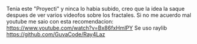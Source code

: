 Tenia este "Proyecti" y ninca lo habia subido, creo que la idea la saque despues de ver varios videofos sobre los fractales.
Si no me acuerdo mal youtube me saio con esta recomendacion:
https://www.youtube.com/watch?v=Bx86fxHmlPY
Se uso raylib https://github.com/GuvaCode/Ray4Laz
